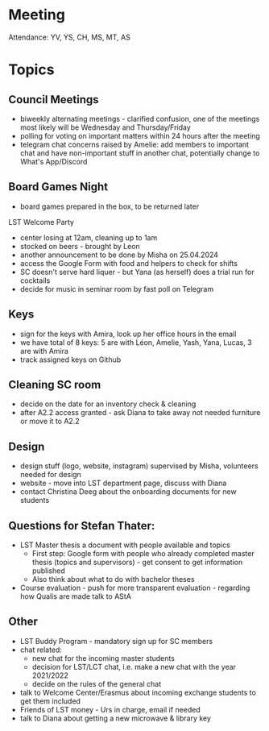 # Meeting

Attendance: YV, YS, CH, MS, MT, AS

# Topics

## Council Meetings
- biweekly alternating meetings - clarified confusion, one of the meetings most likely will be Wednesday and Thursday/Friday
- polling for voting on important matters within 24 hours after the meeting
- telegram chat concerns raised by Amelie: add members to important chat and have non-important stuff in another chat, potentially change to What's App/Discord

## Board Games Night
- board games prepared in the box, to be returned later

LST Welcome Party
- center losing at 12am, cleaning up to 1am
- stocked on beers - brought by Leon
- another announcement to be done by Misha on 25.04.2024
- access the Google Form with food and helpers to check for shifts
- SC doesn't serve hard liquer - but Yana (as herself) does a trial run for cocktails
- decide for music in seminar room by fast poll on Telegram

## Keys
- sign for the keys with Amira, look up her office hours in the email
- we have total of 8 keys: 5 are with Léon, Amelie, Yash, Yana, Lucas, 3 are with Amira
- track assigned keys on Github

## Cleaning SC room
- decide on the date for an inventory check & cleaning
- after A2.2 access granted - ask Diana to take away not needed furniture or move it to A2.2

## Design
- design stuff (logo, website, instagram) supervised by Misha, volunteers needed for design
- website - move into LST department page, discuss with Diana
- contact Christina Deeg about the onboarding documents for new students

## Questions for Stefan Thater:
- LST Master thesis a document with people available and topics
	- First step: Google form with people who already completed master thesis (topics and supervisors) - get consent to get information published
	- Also think about what to do with bachelor theses
- Course evaluation - push for more transparent evaluation - regarding how Qualis are made talk to AStA

## Other
- LST Buddy Program - mandatory sign up for SC members
- chat related:
	- new chat for the incoming master students
	- decision for LST/LCT chat, i.e. make a new chat with the year 2021/2022
	- decide on the rules of the general chat
- talk to Welcome Center/Erasmus about incoming exchange students to get them included
- Friends of LST money - Urs in charge, email if needed
- talk to Diana about getting a new microwave & library key 

